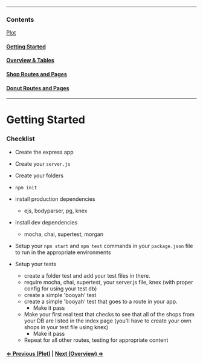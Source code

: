 -----------------------
### Contents

[Plot](readme.md)

#### [Getting Started](readme.md)

#### [Overview & Tables](readme.md)

#### [Shop Routes and Pages](shop_routes_pages.md)

#### [Donut Routes and Pages](donut_routes_pages.md)
-------------------------

# Getting Started

### Checklist

  - Create the express app
   - Create your `server.js`
   - Create your folders
   - `npm init`
   - install production dependencies
     - ejs, bodyparser, pg, knex
   - install dev dependencies
     - mocha, chai, supertest, morgan
   - Setup your `npm start` and `npm test` commands in your `package.json` file to run in the appropriate environments


  - Setup your tests
    - create a folder test and add your test files in there.
    - require mocha, chai, supertest, your server.js file, knex (with proper config for using your test db)
    - create a simple 'booyah' test
    - create a simple 'booyah' test that goes to a route in your app.
      - Make it pass
    - Make your first real test that checks to see that all of the shops from your DB are listed in the index page (you'll have to create your own shops in your test file using knex)
      - Make it pass
    - Repeat for all other routes, testing for appropriate content

#### [⇐ Previous (Plot)](readme.md) | [Next (Overview) ⇒](overview.md)
